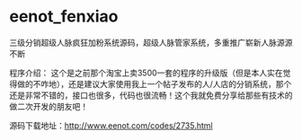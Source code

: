 # eenot_fenxiao
三级分销超级人脉疯狂加粉系统源码，超级人脉管家系统，多重推广崭新人脉源源不断

程序介绍： 这个是之前那个淘宝上卖3500一套的程序的升级版（但是本人实在觉得做的不咋地），还是建议大家使用我上一个帖子发布的人/人店的分销系统，那个还是非常不错的，接口也很多，代码也很流畅！这个我就免费分享给那些有技术的做二次开发的朋友吧！


源码下载地址：http://www.eenot.com/codes/2735.html
